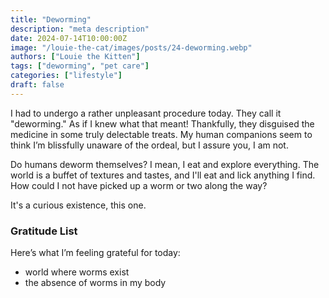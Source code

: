 ```yaml
---
title: "Deworming"
description: "meta description"
date: 2024-07-14T10:00:00Z
image: "/louie-the-cat/images/posts/24-deworming.webp"
authors: ["Louie the Kitten"]
tags: ["deworming", "pet care"]
categories: ["lifestyle"]
draft: false
---
```


I had to undergo a rather unpleasant procedure today. They call it "deworming." As if I knew what that meant! Thankfully, they disguised the medicine in some truly delectable treats. My human companions seem to think I’m blissfully unaware of the ordeal, but I assure you, I am not.

Do humans deworm themselves? I mean, I eat and explore everything. The world is a buffet of textures and tastes, and I'll eat and lick anything I find. How could I not have picked up a worm or two along the way?

It's a curious existence, this one.

### Gratitude List

Here’s what I’m feeling grateful for today:

* world where worms exist
* the absence of worms in my body
